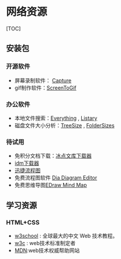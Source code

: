 # 网络资源

[TOC]

## 安装包


### 开源软件

- 屏幕录制软件： [Capture](https://github.com/mjx198328/Capture) 
- gif制作软件：[ScreenToGif](https://github.com/NickeManarin/ScreenToGif/)

### 办公软件

- 本地文件搜索：[Everything](https://www.cnblogs.com/EltonLiang/p/6200754.html) , [Listary](https://www.cnblogs.com/EltonLiang/p/6242033.html)
- 磁盘文件大小分析：[TreeSize](https://treesize.en.softonic.com/) , [FolderSizes](http://www.ouyaoxiazai.com/soft/stgj/45/28681.html)

### 待试用

- 免积分文档下载：[冰点文库下载器](http://www.sohu.com/a/238042483_100049096)
- [idm下载器](http://www.sohu.com/a/238042483_100049096)
- [迅捷流程图](https://www.shipinzhuanhuan.cn/liuchengtu3/?utm_source=baidu-4&utm_medium=cpc&utm_campaign=8-%E6%B5%81%E7%A8%8B%E5%9B%BE%E5%88%B6%E4%BD%9C%E8%BD%AF%E4%BB%B6&utm_term=%E6%B5%81%E7%A8%8B%E5%9B%BE%E5%88%B6%E4%BD%9C)
- 免费流程图软件 [Dia Diagram Editor](https://sourceforge.net/projects/dia-installer/)
- 免费思维导图[EDraw Mind Map](https://www.edrawsoft.com/freemind.php)

## 学习资源

### HTML+CSS

- [w3school](https://www.w3school.com.cn/) : 全球最大的中文 Web 技术教程。
- [w3c](https://www.w3.org/) : web技术标准制定者
- [MDN](https://developer.mozilla.org/zh-CN/docs/Web):web技术权威帮助网站
